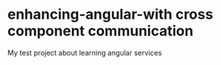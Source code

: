 # enhancing-angular-with cross component communication
 My test project about learning angular services
